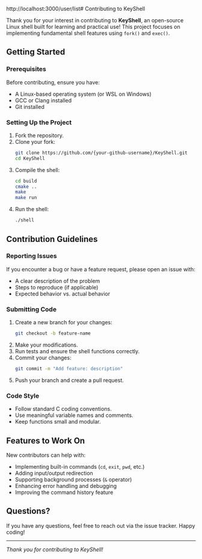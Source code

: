 http://localhost:3000/user/list# Contributing to KeyShell

Thank you for your interest in contributing to **KeyShell**, an open-source Linux shell built for learning and practical use! This project focuses on implementing fundamental shell features using `fork()` and `exec()`.

## Getting Started

### Prerequisites
Before contributing, ensure you have:
* A Linux-based operating system (or WSL on Windows)
* GCC or Clang installed
* Git installed

### Setting Up the Project
1. Fork the repository.
2. Clone your fork:
   ```sh
   git clone https://github.com/{your-github-username}/KeyShell.git
   cd KeyShell
   ```
3. Compile the shell:
   ```sh
   cd build
   cmake ..
   make 
   make run
   ```
4. Run the shell:
   ```sh
   ./shell
   ```

## Contribution Guidelines

### Reporting Issues
If you encounter a bug or have a feature request, please open an issue with:
* A clear description of the problem
* Steps to reproduce (if applicable)
* Expected behavior vs. actual behavior

### Submitting Code
1. Create a new branch for your changes:
   ```sh
   git checkout -b feature-name
   ```
2. Make your modifications.
3. Run tests and ensure the shell functions correctly.
4. Commit your changes:
   ```sh
   git commit -m "Add feature: description"
   ```
5. Push your branch and create a pull request.

### Code Style
* Follow standard C coding conventions.
* Use meaningful variable names and comments.
* Keep functions small and modular.

## Features to Work On
New contributors can help with:
* Implementing built-in commands (`cd`, `exit`, `pwd`, etc.)
* Adding input/output redirection
* Supporting background processes (`&` operator)
* Enhancing error handling and debugging
* Improving the command history feature

## Questions?
If you have any questions, feel free to reach out via the issue tracker. Happy coding!

---

*Thank you for contributing to KeyShell!*



